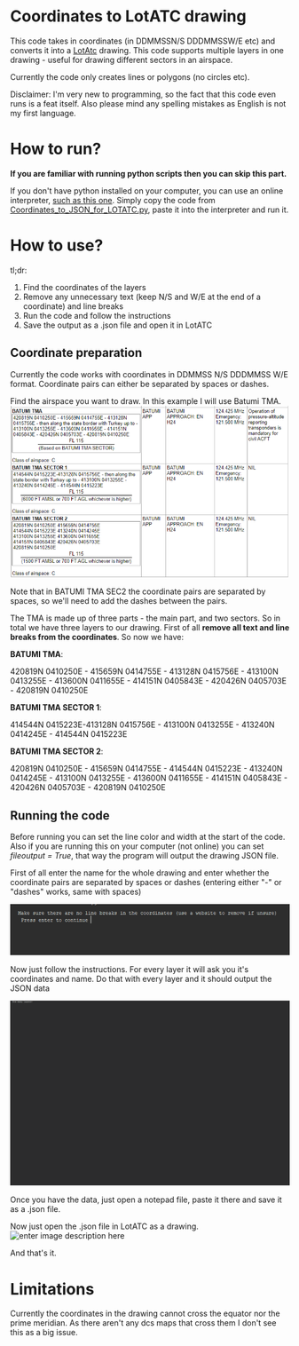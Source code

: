 # Coordinates to LotATC drawing
This code takes in coordinates (in DDMMSSN/S DDDMMSSW/E etc) and converts it into a [LotAtc](https://www.lotatc.com/) drawing. This code supports multiple layers in one drawing - useful for drawing different sectors in an airspace.

Currently the code only creates lines or polygons (no circles etc).

Disclaimer: I'm very new to programming, so the fact that this code even runs is a feat itself. Also please mind any spelling mistakes as English is not my first language. 

# How to run?
**If you are familiar with running python scripts then you can skip this part.** 

If you don't have python installed on your computer, you can use an online interpreter, [such as this one](https://www.online-python.com/). Simply copy the code from [Coordinates_to_JSON_for_LOTATC.py](https://github.com/metmets/coordinates-to-LotATC-JSONdrawing/blob/main/Coordinates_to_JSON_for_LOTATC.py), paste it into the interpreter and run it.
# How to use?
tl;dr:
1.	Find the coordinates of the layers
2.	Remove any unnecessary text (keep N/S and W/E at the end of a coordinate) and line breaks
3.	Run the code and follow the instructions
4.	Save the output as a .json file and open it in LotATC
## Coordinate preparation
Currently the code works with coordinates in DDMMSS N/S DDDMMSS W/E format. Coordinate pairs can either be separated by spaces or dashes.

Find the airspace you want to draw. In this example I will use Batumi TMA. ![enter image description here](https://raw.githubusercontent.com/metmets/coordinates-to-LotATC-JSONdrawing/main/img/Screenshot%202023-01-09%20221336.png)

Note that in BATUMI TMA SEC2 the coordinate pairs are separated by spaces, so we'll need to add the dashes between the pairs.

The TMA is made up of three parts - the main part, and two sectors. So in total we have three layers to our drawing. First of all **remove all text  and line breaks from the coordinates**.
So now we have: 

**BATUMI TMA**:

420819N 0410250E - 415659N 0414755E - 413128N 0415756E - 413100N 0413255E - 413600N 0411655E - 414151N 0405843E - 420426N 0405703E - 420819N 0410250E

**BATUMI TMA SECTOR 1**:

414544N 0415223E-413128N 0415756E - 413100N 0413255E - 413240N 0414245E - 414544N 0415223E

**BATUMI TMA SECTOR 2**:

420819N 0410250E - 415659N 0414755E - 414544N 0415223E - 413240N 0414245E - 413100N 0413255E - 413600N 0411655E - 414151N 0405843E - 420426N 0405703E - 420819N 0410250E
## Running the code
Before running you can set the line color and width at the start of the code. Also if you are running this on your computer (not online) you can set *fileoutput = True*, that way the program will output the drawing JSON file. 

First of all enter the name for the whole drawing and enter whether the coordinate pairs are separated by spaces or dashes (entering either "-" or "dashes" works, same with spaces)

![enter image description here](https://raw.githubusercontent.com/metmets/coordinates-to-LotATC-JSONdrawing/main/img/1.gif)
 
 Now just follow the instructions. For every layer it will ask you it's coordinates and name. Do that with every layer and it should output the JSON data

![enter image description here](https://github.com/metmets/coordinates-to-LotATC-JSONdrawing/blob/main/img/2.gif)

Once you have the data, just open a notepad file, paste it there and save it as a .json file. 

Now just open the .json file in LotATC as a drawing.
![enter image description here](https://github.com/metmets/coordinates-to-LotATC-JSONdrawing/blob/main/img/3.gif?raw=true)

And that's it. 

# Limitations
Currently the coordinates in the drawing cannot cross the equator nor the prime meridian. As there aren't any dcs maps that cross them I don't see this as a big issue.
